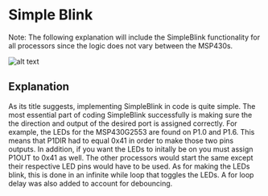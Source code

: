 # Simple Blink
Note:  The following explanation will include the SimpleBlink functionality for all processors since the logic does not vary between the MSP430s.

![alt text](https://github.com/tomasu10/Embedded-Projects/blob/master/IntrotoEmbedded-Lab2/Simple%20Blink/Simple%20Blink.gif)

## Explanation
As its title suggests, implementing SimpleBlink in code is quite simple. The most essential 
part of coding SimpleBlink successfully is making sure the the direction and output of the desired port is assigned 
correctly. For example, the LEDs for the MSP430G2553 are found on P1.0 and P1.6. This means that P1DIR had to equal 0x41 in order
to make those two pins outputs. In addition, if you want the LEDs to initally be on you must assign P1OUT to 0x41 as well. 
The other processors would start the same except their respective LED pins would have to be used. As for making the LEDs blink, this 
is done in an infinite while loop that toggles the LEDs. A for loop delay was also added to account for debouncing.
